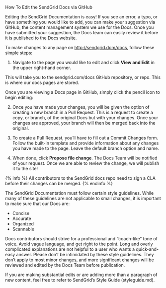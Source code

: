 How To Edit the SendGrid Docs via GitHub

Editing the SendGrid Documentation is easy!
If you see an error, a typo, or have something you would like to add, you can make your suggestion via GitHub, the content management system we use for the Docs. Once you have submitted your suggestion, the Docs team can easily review it before it is published to the Docs website.

To make changes to any page on http://sendgrid.dom/docs, follow these simple steps:

1. Navigate to the page you would like to edit and click **View and Edit** in the upper right-hand corner.

This will take you to the sendgrid.com/docs GitHub repository, or repo. This is where our docs pages are stored.




Once you are viewing a Docs page in GitHub, simply click the pencil icon to begin editing:

	



2. Once you have made your changes, you will be given the option of creating a new branch in a Pull Request. This is a request to create a copy, or branch, of the original Docs but with your changes. Once your changes are approved, your branch will then be merged back into the original. 


3. To create a Pull Request, you’ll have to fill out a Commit Changes form. Follow the built-in template and provide information about any changes you have made to the page. Leave the default branch option and name.


4. When done, click **Propose file change**. The Docs Team will be notified of your request. Once we are able to review the change, we will publish it to the site!

{% info %}
 All contributors to the SendGrid docs repo need to sign a CLA before their changes can be merged. 
{% endinfo %}

The SendGrid Documentation must follow certain style guidelines. While many of these guidelines are not applicable to small changes, it is important to make sure that our Docs are:

* Concise
* Accurate
* Organized
* Scannable

Docs contributors should strive for a professional and “coach-like” tone of voice. Avoid vague language, and get right to the point. Long and overly complicated explanations are not helpful to a user who wants a quick-and-easy answer. Please don’t be intimidated by these style guidelines. They don’t apply to most minor changes, and more significant changes will be reviewed and edited by the Docs Team before publication.

If you are making substantial edits or are adding more than a paragraph of new content, feel free to refer to SendGrid’s Style Guide (styleguide.md).

